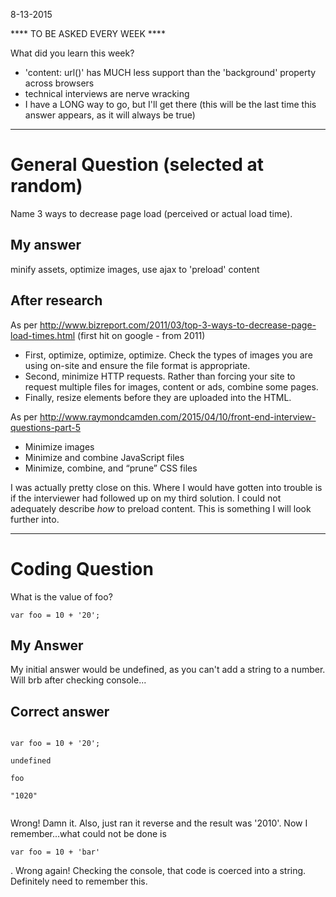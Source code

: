 8-13-2015

**** TO BE ASKED EVERY WEEK ****

What did you learn this week?

* 'content: url()' has MUCH less support than the 'background' property across browsers
* technical interviews are nerve wracking
* I have a LONG way to go, but I'll get there (this will be the last time this answer appears, as it will always be true)

---
# General Question (selected at random)

Name 3 ways to decrease page load (perceived or actual load time).

## My answer

minify assets, optimize images, use ajax to 'preload' content

## After research
As per http://www.bizreport.com/2011/03/top-3-ways-to-decrease-page-load-times.html (first hit on google - from 2011)
  * First, optimize, optimize, optimize. Check the types of images you are using on-site and ensure the file format is appropriate. 
  * Second, minimize HTTP requests. Rather than forcing your site to request multiple files for images, content or ads, combine some pages.
  * Finally, resize elements before they are uploaded into the HTML.

As per http://www.raymondcamden.com/2015/04/10/front-end-interview-questions-part-5 
  * Minimize images
  * Minimize and combine JavaScript files
  * Minimize, combine, and “prune” CSS files

<p>
  I was actually pretty close on this. Where I would have gotten into trouble is if the interviewer had followed up on my third solution. I could not adequately describe <i>how</i> to preload content. This is something I will look further into. 
</p>  

---
# Coding Question

What is the value of foo?

<pre><code>var foo = 10 + '20';</pre></code>

## My Answer

My initial answer would be undefined, as you can't add a string to a number. Will brb after checking console...

## Correct answer

<pre><code>
var foo = 10 + '20';

undefined

foo

"1020"

</code></pre>

<p>
  Wrong! Damn it. Also, just ran it reverse and the result was '2010'. Now I remember...what could not be done is <pre><code>var foo = 10 + 'bar'</code></pre>. Wrong again! Checking the console, that code is coerced into a string. Definitely need to remember this.
</p>




















